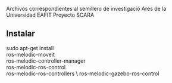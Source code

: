 Archivos correspondientes al semillero de investigació Ares de la Universidad EAFIT
Proyecto SCARA

## Instalar 

sudo apt-get install \
    ros-melodic-moveit \
    ros-melodic-controller-manager \
    ros-melodic-ros-control \
    ros-melodic-ros-controllers \ 
    ros-melodic-gazebo-ros-control